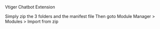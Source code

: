 Vtiger Chatbot Extension 

Simply zip the 3 folders and the manifest file 
Then goto Module Manager > Modules > Import from zip

